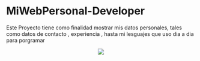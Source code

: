 # MiWebPersonal-Developer
Este Proyecto tiene como finalidad mostrar mis datos personales, tales como datos de contacto , experiencia , hasta mi lesguajes que uso dia a dia para porgramar

<p align="center">
  <kbd>
    <img src="https://drive.google.com/file/d/1xaYGGiYdsG2B0YFO1ilCaLfhTu-c3Cv-/view?usp=sharing"></img>
  </kbd>
</p>
